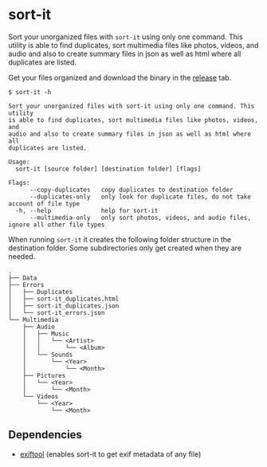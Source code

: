 # sort-it

Sort your unorganized files with `sort-it` using only one command. This utility is able to find duplicates, sort multimedia files like photos, videos, and audio and also to create summary files in json as well as html where all duplicates are listed.

Get your files organized and download the binary in the [release](https://github.com/aschbacd/sort-it/releases) tab.

```
$ sort-it -h

Sort your unorganized files with sort-it using only one command. This utility
is able to find duplicates, sort multimedia files like photos, videos, and
audio and also to create summary files in json as well as html where all
duplicates are listed.

Usage:
  sort-it [source folder] [destination folder] [flags]

Flags:
      --copy-duplicates   copy duplicates to destination folder
      --duplicates-only   only look for duplicate files, do not take account of file type
  -h, --help              help for sort-it
      --multimedia-only   only sort photos, videos, and audio files, ignore all other file types
```

When running `sort-it` it creates the following folder structure in the destination folder. Some subdirectories only get created when they are needed.

```
.
├── Data
├── Errors
│   ├── Duplicates
│   ├── sort-it_duplicates.html
│   ├── sort-it_duplicates.json
│   └── sort-it_errors.json
└── Multimedia
    ├── Audio
    │   ├── Music
    │   │   └── <Artist>
    │   │       └── <Album>
    │   └── Sounds
    │       └── <Year>
    │           └── <Month>
    ├── Pictures
    │   └── <Year>
    │       └── <Month>
    └── Videos
        └── <Year>
            └── <Month>
```

## Dependencies

* [exiftool](https://github.com/exiftool/exiftool) (enables sort-it to get exif metadata of any file)
